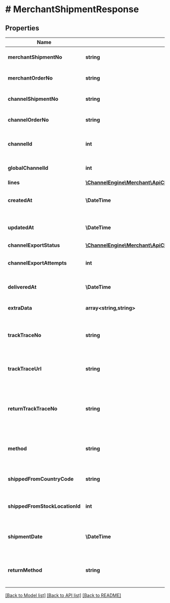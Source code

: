 # # MerchantShipmentResponse

## Properties

Name | Type | Description | Notes
------------ | ------------- | ------------- | -------------
**merchantShipmentNo** | **string** | The unique shipment reference used by the Merchant. |
**merchantOrderNo** | **string** | The unique order reference used by the Merchant. | [optional]
**channelShipmentNo** | **string** | The unique shipment reference used by the Channel. | [optional]
**channelOrderNo** | **string** | The unique order reference used by the Channel. | [optional]
**channelId** | **int** | The unique ID of the channel for this specific environment/account. | [optional]
**globalChannelId** | **int** | The unique ID of the channel across all of ChannelEngine. | [optional]
**lines** | [**\ChannelEngine\Merchant\ApiClient\Model\MerchantShipmentLineResponse[]**](MerchantShipmentLineResponse.md) |  | [optional]
**createdAt** | **\DateTime** | The date at which the shipment was created in ChannelEngine. | [optional]
**updatedAt** | **\DateTime** | The date at which the shipment was last modified in ChannelEngine. | [optional]
**channelExportStatus** | [**\ChannelEngine\Merchant\ApiClient\Model\ChannelExportStatus**](ChannelExportStatus.md) |  | [optional]
**channelExportAttempts** | **int** | The amount of times the shipment has been attempted to be exported. | [optional]
**deliveredAt** | **\DateTime** | The date at which the shipment was delivered | [optional]
**extraData** | **array<string,string>** | Extra data on the order. Each item must have an unqiue key | [optional]
**trackTraceNo** | **string** | The unique shipping reference used by the Shipping carrier (track&amp;trace number). | [optional]
**trackTraceUrl** | **string** | A link to a page of the carrier where the customer can track the shipping of her package. | [optional]
**returnTrackTraceNo** | **string** | The unique return shipping reference that may be used by the Shipping carrier (track &amp; trace number) if the shipment is returned. | [optional]
**method** | **string** | Shipment method: the carrier used for shipping the package. E.g. DHL, postNL. | [optional]
**shippedFromCountryCode** | **string** | The code of the country from where the package is being shipped. | [optional]
**shippedFromStockLocationId** | **int** | The id of the stock location where you ship the package from | [optional]
**shipmentDate** | **\DateTime** | The date at which the shipment was originally created in the source system (if available). | [optional]
**returnMethod** | **string** | Return method: the return carrier used for returning the package. E.g. DHL, postNL. | [optional]

[[Back to Model list]](../../README.md#models) [[Back to API list]](../../README.md#endpoints) [[Back to README]](../../README.md)
